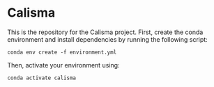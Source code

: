 # Calisma

This is the repository for the Calisma project. First, create the conda environment and install dependencies by running the following script:

`conda env create -f environment.yml` 

Then, activate your environment using:

`conda activate calisma`
